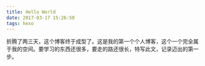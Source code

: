 ```yaml
---
title: Hello World
date: 2017-03-17 15:26:58
tags: hexo
---
```

折腾了两三天，这个博客终于成型了。这是我的第一个个人博客，这个一个完全属于我的空间。要学习的东西还很多，要走的路还很长，特写此文，记录迈出的第一步。

